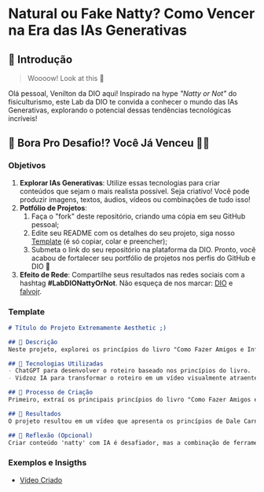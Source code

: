 # Natural ou Fake Natty? Como Vencer na Era das IAs Generativas

## 🚀 Introdução

> Woooow! Look at this 👀

Olá pessoal, Venilton da DIO aqui! Inspirado na hype _"Natty or Not"_ do fisiculturismo, este Lab da DIO te convida a conhecer o mundo das IAs Generativas, explorando o potencial dessas tendências tecnológicas incríveis!

## 🎯 Bora Pro Desafio!? Você Já Venceu 💪🤓

### Objetivos

1. **Explorar IAs Generativas**: Utilize essas tecnologias para criar conteúdos que sejam o mais realista possível. Seja criativo! Você pode produzir imagens, textos, áudios, vídeos ou combinações de tudo isso!
1. **Potfólio de Projetos**:
    1. Faça o "fork" deste repositório, criando uma cópia em seu GitHub pessoal;
    2. Edite seu README com os detalhes do seu projeto, siga nosso [Template](#template) (é só copiar, colar e preencher);
    3. Submeta o link do seu repositório na plataforma da DIO. Pronto, você acabou de fortalecer seu portfólio de projetos nos perfis do GitHub e DIO 🚀
1. **Efeito de Rede**: Compartilhe seus resultados nas redes sociais com a hashtag **#LabDIONattyOrNot**. Não esqueça de nos marcar: [DIO](https://www.linkedin.com/school/dio-makethechange) e [falvojr](https://www.linkedin.com/in/falvojr).

### Template

```markdown
# Título do Projeto Extremamente Aesthetic ;)

## 📒 Descrição
Neste projeto, explorei os princípios do livro "Como Fazer Amigos e Influenciar Pessoas", de Dale Carnegie, e criei um vídeo sobre eles usando a IA Vidzoz.

## 🤖 Tecnologias Utilizadas
- ChatGPT para desenvolver o roteiro baseado nos princípios do livro.
- Vidzoz IA para transformar o roteiro em um vídeo visualmente atraente.

## 🧐 Processo de Criação
Primeiro, extraí os principais princípios do livro "Como Fazer Amigos e Influenciar Pessoas". Depois, pedi para o ChatGPT escrever um roteiro explicando esses princípios de forma clara e concisa. Em seguida, utilizei a IA Vidzoz para criar o vídeo, aproveitando suas capacidades de transformar o texto em conteúdo audiovisual.

## 🚀 Resultados
O projeto resultou em um vídeo que apresenta os princípios de Dale Carnegie de maneira envolvente e estética, facilitando o entendimento e a aplicação das ideias.

## 💭 Reflexão (Opcional)
Criar conteúdo 'natty' com IA é desafiador, mas a combinação de ferramentas como ChatGPT e Vidzoz possibilitou a criação de um projeto que equilibra estética e conteúdo de forma eficaz.

```

### Exemplos e Insigths

- [Vídeo Criado](([https://share.vidnoz.com/aivideo?id=737553](https://share.vidnoz.com/aivideo?id=7375538)))


